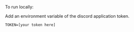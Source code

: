 To run locally:

Add an environment variable of the discord application token.
```.env
TOKEN=[your token here]
```